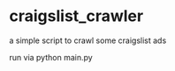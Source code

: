 craigslist_crawler
==================

a simple script to crawl some craigslist ads

run via
    python main.py
